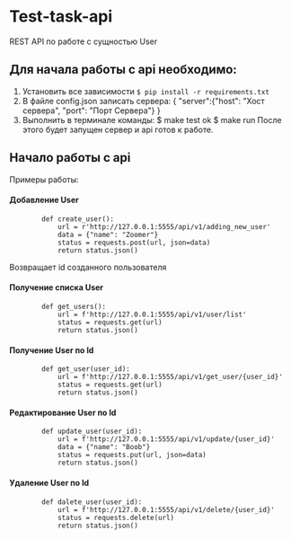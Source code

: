 # Test-task-api
REST API по работе с сущностью User

## Для начала работы с api необходимо:

1. Установить все зависимости 
`$ pip install -r requirements.txt`
2. В файле config.json записать сервера:
		    {
                "server":{"host": "Хост сервера", 
                       "port": "Порт Сервера"}
            }
3. Выполнить в терминале команды: 
		$ make test
		ok
		$ make run
	После этого будет запущен сервер и api готов к работе.

## Начало работы с api
Примеры работы:

#### Добавление User
            def create_user():
                url = r'http://127.0.0.1:5555/api/v1/adding_new_user'
                data = {"name": "Zoomer"}
                status = requests.post(url, json=data)
                return status.json()
Возвращает id созданного пользователя

#### Получение списка User
            def get_users():
                url = f'http://127.0.0.1:5555/api/v1/user/list'
                status = requests.get(url)
                return status.json()

#### Получение User по Id
            def get_user(user_id):
                url = f'http://127.0.0.1:5555/api/v1/get_user/{user_id}'
                status = requests.get(url)
                return status.json()

#### Редактирование User по Id
            def update_user(user_id):
                url = f'http://127.0.0.1:5555/api/v1/update/{user_id}'
                data = {"name": "Boob"}
                status = requests.put(url, json=data)
                return status.json()

#### Удаление User по Id
            def dalete_user(user_id):
                url = f'http://127.0.0.1:5555/api/v1/delete/{user_id}'
                status = requests.delete(url)
                return status.json()
